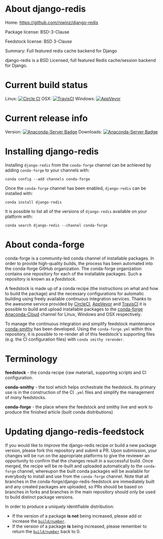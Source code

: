 About django-redis
==================

Home: https://github.com/niwinz/django-redis

Package license: BSD-3-Clause

Feedstock license: BSD 3-Clause

Summary: Full featured redis cache backend for Django

django-redis is a BSD Licensed, full featured Redis cache/session backend for Django.


Current build status
====================

Linux: [![Circle CI](https://circleci.com/gh/conda-forge/django-redis-feedstock.svg?style=shield)](https://circleci.com/gh/conda-forge/django-redis-feedstock)
OSX: [![TravisCI](https://travis-ci.org/conda-forge/django-redis-feedstock.svg?branch=master)](https://travis-ci.org/conda-forge/django-redis-feedstock)
Windows: [![AppVeyor](https://ci.appveyor.com/api/projects/status/github/conda-forge/django-redis-feedstock?svg=True)](https://ci.appveyor.com/project/conda-forge/django-redis-feedstock/branch/master)

Current release info
====================
Version: [![Anaconda-Server Badge](https://anaconda.org/conda-forge/django-redis/badges/version.svg)](https://anaconda.org/conda-forge/django-redis)
Downloads: [![Anaconda-Server Badge](https://anaconda.org/conda-forge/django-redis/badges/downloads.svg)](https://anaconda.org/conda-forge/django-redis)

Installing django-redis
=======================

Installing `django-redis` from the `conda-forge` channel can be achieved by adding `conda-forge` to your channels with:

```
conda config --add channels conda-forge
```

Once the `conda-forge` channel has been enabled, `django-redis` can be installed with:

```
conda install django-redis
```

It is possible to list all of the versions of `django-redis` available on your platform with:

```
conda search django-redis --channel conda-forge
```


About conda-forge
=================

conda-forge is a community-led conda channel of installable packages.
In order to provide high-quality builds, the process has been automated into the
conda-forge GitHub organization. The conda-forge organization contains one repository
for each of the installable packages. Such a repository is known as a *feedstock*.

A feedstock is made up of a conda recipe (the instructions on what and how to build
the package) and the necessary configurations for automatic building using freely
available continuous integration services. Thanks to the awesome service provided by
[CircleCI](https://circleci.com/), [AppVeyor](http://www.appveyor.com/)
and [TravisCI](https://travis-ci.org/) it is possible to build and upload installable
packages to the [conda-forge](https://anaconda.org/conda-forge)
[Anaconda-Cloud](http://docs.anaconda.org/) channel for Linux, Windows and OSX respectively.

To manage the continuous integration and simplify feedstock maintenance
[conda-smithy](http://github.com/conda-forge/conda-smithy) has been developed.
Using the ``conda-forge.yml`` within this repository, it is possible to re-render all of
this feedstock's supporting files (e.g. the CI configuration files) with ``conda smithy rerender``.


Terminology
===========

**feedstock** - the conda recipe (raw material), supporting scripts and CI configuration.

**conda-smithy** - the tool which helps orchestrate the feedstock.
                   Its primary use is in the construction of the CI ``.yml`` files
                   and simplify the management of *many* feedstocks.

**conda-forge** - the place where the feedstock and smithy live and work to
                  produce the finished article (built conda distributions)


Updating django-redis-feedstock
===============================

If you would like to improve the django-redis recipe or build a new
package version, please fork this repository and submit a PR. Upon submission,
your changes will be run on the appropriate platforms to give the reviewer an
opportunity to confirm that the changes result in a successful build. Once
merged, the recipe will be re-built and uploaded automatically to the
`conda-forge` channel, whereupon the built conda packages will be available for
everybody to install and use from the `conda-forge` channel.
Note that all branches in the conda-forge/django-redis-feedstock are
immediately built and any created packages are uploaded, so PRs should be based
on branches in forks and branches in the main repository should only be used to
build distinct package versions.

In order to produce a uniquely identifiable distribution:
 * If the version of a package **is not** being increased, please add or increase
   the [``build/number``](http://conda.pydata.org/docs/building/meta-yaml.html#build-number-and-string).
 * If the version of a package **is** being increased, please remember to return
   the [``build/number``](http://conda.pydata.org/docs/building/meta-yaml.html#build-number-and-string)
   back to 0.
